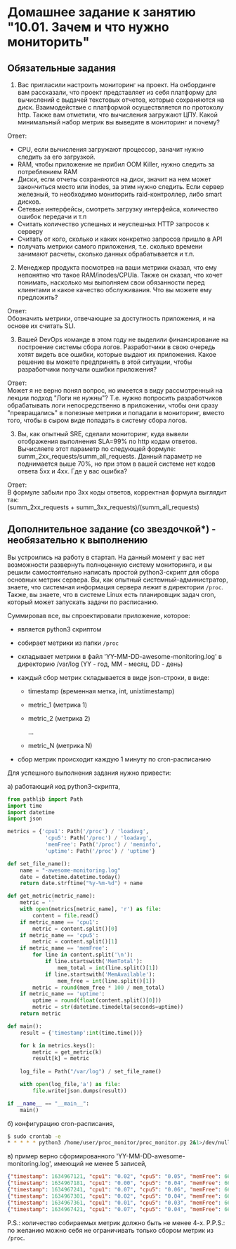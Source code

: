 # Домашнее задание к занятию "10.01. Зачем и что нужно мониторить"

## Обязательные задания

1. Вас пригласили настроить мониторинг на проект. На онбординге вам рассказали, что проект представляет из себя 
платформу для вычислений с выдачей текстовых отчетов, которые сохраняются на диск. Взаимодействие с платформой 
осуществляется по протоколу http. Также вам отметили, что вычисления загружают ЦПУ. Какой минимальный набор метрик вы
выведите в мониторинг и почему?  

Ответ:  
 - CPU, если вычисления загружают процессор, заначит нужно следить за его загрузкой.
 - RAM, чтобы приложение не прибил OOM Killer, нужно следить за потреблением RAM
 - Диски, если отчеты сохраняются на диск, значит на нем может закончиться место или inodes, за этим нужно следить. Если сервер железный, то необходимо мониторить raid-контроллер, либо smart дисков.
 - Сетевые интерфейсы, смотреть загрузку интерфейса, количество ошибок передачи и т.п
 - Считать количество успешных и неуспешных HTTP запросов к серверу
 - Считать от кого, сколько и каких конкретно запросов пришло в API
 - получать метрики самого приложения, т.е. сколько времени занимают расчеты, сколько данных обрабатывается и т.п.  

2. Менеджер продукта посмотрев на ваши метрики сказал, что ему непонятно что такое RAM/inodes/CPUla. Также он сказал, 
что хочет понимать, насколько мы выполняем свои обязанности перед клиентами и какое качество обслуживания. Что вы 
можете ему предложить?  

Ответ:  
Обозначить метрики, отвечающие за доступность приложения, и на основе их считать SLI.  

3. Вашей DevOps команде в этом году не выделили финансирование на построение системы сбора логов. Разработчики в свою 
очередь хотят видеть все ошибки, которые выдают их приложения. Какое решение вы можете предпринять в этой ситуации, 
чтобы разработчики получали ошибки приложения?

Ответ:  
Может я не верно понял вопрос, но имеется в виду рассмотренный на лекции подход "Логи не нужны"? Т.е. нужно попросить разработчиков обрабатывать логи непосредственно в приложении, чтобы они сразу "превращались" в полезные метрики и попадали в мониторинг, вместо того, чтобы в сыром виде попадать в систему сбора логов. 

3. Вы, как опытный SRE, сделали мониторинг, куда вывели отображения выполнения SLA=99% по http кодам ответов. 
Вычисляете этот параметр по следующей формуле: summ_2xx_requests/summ_all_requests. Данный параметр не поднимается выше 
70%, но при этом в вашей системе нет кодов ответа 5xx и 4xx. Где у вас ошибка?  

Ответ:  
В формуле забыли про 3хх коды ответов, корректная формула выглядит так:  
(summ_2xx_requests + summ_3xx_requests)/(summ_all_requests)  

## Дополнительное задание (со звездочкой*) - необязательно к выполнению

Вы устроились на работу в стартап. На данный момент у вас нет возможности развернуть полноценную систему 
мониторинга, и вы решили самостоятельно написать простой python3-скрипт для сбора основных метрик сервера. Вы, как 
опытный системный-администратор, знаете, что системная информация сервера лежит в директории `/proc`. 
Также, вы знаете, что в системе Linux есть  планировщик задач cron, который может запускать задачи по расписанию.

Суммировав все, вы спроектировали приложение, которое:
- является python3 скриптом
- собирает метрики из папки `/proc`
- складывает метрики в файл 'YY-MM-DD-awesome-monitoring.log' в директорию /var/log 
(YY - год, MM - месяц, DD - день)
- каждый сбор метрик складывается в виде json-строки, в виде:
  + timestamp (временная метка, int, unixtimestamp)
  + metric_1 (метрика 1)
  + metric_2 (метрика 2)
  
     ...
     
  + metric_N (метрика N)
  
- сбор метрик происходит каждую 1 минуту по cron-расписанию

Для успешного выполнения задания нужно привести:

а) работающий код python3-скрипта,
```python
from pathlib import Path
import time
import datetime
import json

metrics = {'cpu1': Path('/proc') / 'loadavg',
            'cpu5': Path('/proc') / 'loadavg',
            'memFree': Path('/proc') / 'meminfo',
            'uptime': Path('/proc') / 'uptime'} 

def set_file_name():
    name = "-awesome-monitoring.log"
    date = datetime.datetime.today()
    return date.strftime("%y-%m-%d") + name

def get_metric(metric_name):
    metric = ''
    with open(metrics[metric_name], 'r') as file:
        content = file.read()
    if metric_name == 'cpu1':
        metric = content.split()[0]
    if metric_name == 'cpu5':
        metric = content.split()[1]
    if metric_name == 'memFree':
        for line in content.split('\n'):
            if line.startswith('MemTotal'):
                mem_total = int(line.split()[1])
            if line.startswith('MemAvailable'):
                mem_free = int(line.split()[1])
        metric = round(mem_free * 100 / mem_total)
    if metric_name == 'uptime':
        uptime = round(float(content.split()[0]))
        metric = str(datetime.timedelta(seconds=uptime))
    return metric

def main():
    result = {'timestamp':int(time.time())}

    for k in metrics.keys():
        metric = get_metric(k)
        result[k] = metric
        
    log_file = Path("/var/log") / set_file_name()

    with open(log_file,'a') as file:
        file.write(json.dumps(result))

if __name__ == "__main__":
    main()
```

б) конфигурацию cron-расписания,
```sh
$ sudo crontab -e
* * * * * python3 /home/user/proc_monitor/proc_monitor.py 2&1>/dev/null
```
в) пример верно сформированного 'YY-MM-DD-awesome-monitoring.log', имеющий не менее 5 записей,
```json
{"timestamp": 1634967121, "cpu1": "0.02", "cpu5": "0.05", "memFree": 66, "uptime": "18 days, 21:15:46"}
{"timestamp": 1634967181, "cpu1": "0.00", "cpu5": "0.04", "memFree": 66, "uptime": "18 days, 21:16:46"}
{"timestamp": 1634967241, "cpu1": "0.07", "cpu5": "0.06", "memFree": 66, "uptime": "18 days, 21:17:46"}
{"timestamp": 1634967301, "cpu1": "0.02", "cpu5": "0.04", "memFree": 66, "uptime": "18 days, 21:18:46"}
{"timestamp": 1634967361, "cpu1": "0.01", "cpu5": "0.03", "memFree": 66, "uptime": "18 days, 21:19:46"}
{"timestamp": 1634967421, "cpu1": "0.07", "cpu5": "0.04", "memFree": 66, "uptime": "18 days, 21:20:46"}
```
P.S.: количество собираемых метрик должно быть не менее 4-х.
P.P.S.: по желанию можно себя не ограничивать только сбором метрик из `/proc`.
